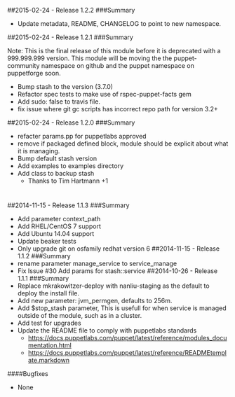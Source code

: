 ##2015-02-24 - Release 1.2.2
###Summary

- Update metadata, README, CHANGELOG to point to new namespace.

##2015-02-24 - Release 1.2.1
###Summary

Note: This is the final release of this module before it is deprecated with a 999.999.999 version. This module will be moving the the puppet-community namespace on github and the puppet namespace on puppetforge soon.

- Bump stash to the version  (3.7.0)
- Refactor spec tests to make use of rspec-puppet-facts gem
- Add sudo: false to travis file.
- fix issue where git gc scripts has incorrect repo path for version 3.2+

##2015-02-24 - Release 1.2.0
###Summary
- refacter params.pp for puppetlabs approved
- remove if packaged defined block, module should be explicit about what it is managing.
- Bump default stash version
- Add examples to examples directory
- Add class to backup stash
  - Thanks to Tim Hartmann +1

#
##2014-11-15 - Release 1.1.3
###Summary
- Add parameter context_path
- Add RHEL/CentOS 7 support
- Add Ubuntu 14.04 support
- Update beaker tests
- Only upgrade git on osfamily redhat version 6
##2014-11-15 - Release 1.1.2
###Summary
- rename parameter manage_service to service_manage
- Fix Issue #30 Add params for stash::service
##2014-10-26 - Release 1.1.1
###Summary
- Replace mkrakowitzer-deploy with nanliu-staging as the default to deploy the install file.
- Add new parameter: jvm_permgen, defaults to 256m.
- Add $stop_stash parameter, This is usefull for when service is managed outside of the module,
such as in a cluster.
- Add test for upgrades
- Update the README file to comply with puppetlabs standards
  - https://docs.puppetlabs.com/puppet/latest/reference/modules_documentation.html
  - https://docs.puppetlabs.com/puppet/latest/reference/READMEtemplate.markdown

####Bugfixes
- None
